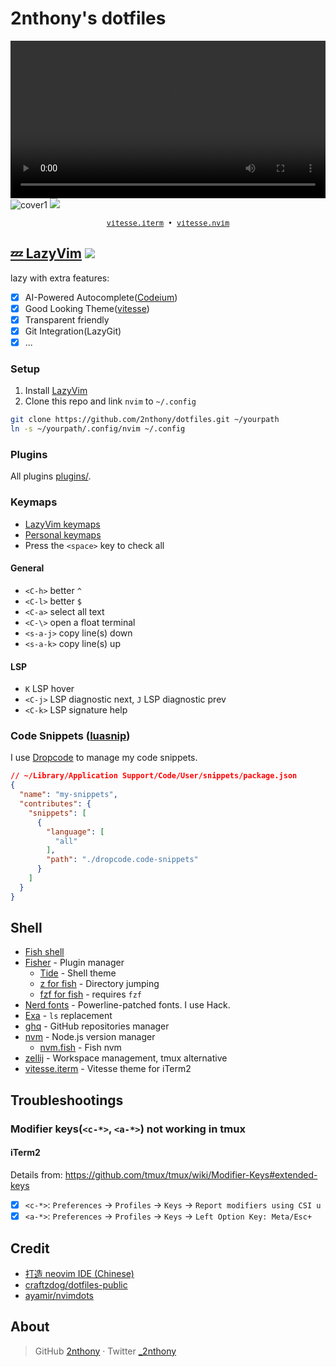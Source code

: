 # 2nthony's dotfiles

<video src="https://user-images.githubusercontent.com/19513289/219951812-42953edf-2ab2-43d9-91fa-7bb546c3006c.mp4" width="100%"></video>
![cover1](https://cdn.jsdelivr.net/gh/2nthony/statics@main/uPic/Xnip2022-08-11_10-37-20y0XQlQ.jpg)
![](https://cdn.jsdelivr.net/gh/2nthony/statics@main/uPic/Xnip2023-01-18_20-41-19mxUvCj.jpg)

<p align="center">
  <sub>
    <samp>
      <a href="https://github.com/2nthony/vitesse.iterm">vitesse.iterm</a> •
      <a href="https://github.com/2nthony/vitesse.nvim">vitesse.nvim</a>
    </samp>
  </sub>
</p>

## [💤 LazyVim](https://lazyvim.org) ![](https://img.shields.io/badge/-0.9.x-29BC9B)

lazy with extra features:

- [x] AI-Powered Autocomplete([Codeium](https://codeium.com))
- [x] Good Looking Theme([vitesse](https://github.com/2nthony/vitesse.nvim))
- [x] Transparent friendly
- [x] Git Integration(LazyGit)
- [x] ...

### Setup

1. Install [LazyVim](https://www.lazyvim.org/installation)
2. Clone this repo and link `nvim` to `~/.config`

```bash
git clone https://github.com/2nthony/dotfiles.git ~/yourpath
ln -s ~/yourpath/.config/nvim ~/.config
```

### Plugins

All plugins [plugins/](.config/nvim/lua/plugins).

### Keymaps

- [LazyVim keymaps](https://www.lazyvim.org/keymaps)
- [Personal keymaps](.config/nvim/lua/keymaps.lua)
- Press the `<space>` key to check all

#### General

- `<C-h>` better `^`
- `<C-l>` better `$`
- `<C-a>` select all text
- `<C-\>` open a float terminal
- `<s-a-j>` copy line(s) down
- `<s-a-k>` copy line(s) up

#### LSP

- `K` LSP hover
- `<C-j>` LSP diagnostic next, `J` LSP diagnostic prev
- `<C-k>` LSP signature help

### Code Snippets ([luasnip](https://github.com/L3MON4D3/LuaSnip))

I use [Dropcode](https://github.com/egoist/dropcode) to manage my code snippets.

```json
// ~/Library/Application Support/Code/User/snippets/package.json
{
  "name": "my-snippets",
  "contributes": {
    "snippets": [
      {
        "language": [
          "all"
        ],
        "path": "./dropcode.code-snippets"
      }
    ]
  }
}
```

## Shell

- [Fish shell](https://fishshell.com/)
- [Fisher](https://github.com/jorgebucaran/fisher) - Plugin manager
  - [Tide](https://github.com/IlanCosman/tide) - Shell theme
  - [z for fish](https://github.com/jethrokuan/z) - Directory jumping
  - [fzf for fish](https://github.com/PatrickF1/fzf.fish) - requires `fzf`
- [Nerd fonts](https://github.com/ryanoasis/nerd-fonts) - Powerline-patched fonts. I use Hack.
- [Exa](https://the.exa.website/) - `ls` replacement
- [ghq](https://github.com/2nthony/ghq) - GitHub repositories manager
- [nvm](https://github.com/nvm-sh/nvm) - Node.js version manager
  - [nvm.fish](https://github.com/jorgebucaran/nvm.fish) - Fish nvm
- [zellij](https://github.com/zellij-org/zellij) - Workspace management, tmux alternative
- [vitesse.iterm](https://github.com/2nthony/vitesse.iterm) - Vitesse theme for iTerm2

## Troubleshootings

### Modifier keys(`<c-*>`, `<a-*>`) not working in tmux

#### iTerm2

Details from: https://github.com/tmux/tmux/wiki/Modifier-Keys#extended-keys

- [x] `<c-*>`: `Preferences` -> `Profiles` -> `Keys` -> `Report modifiers using CSI u`
- [x] `<a-*>`: `Preferences` -> `Profiles` -> `Keys` -> `Left Option Key: Meta/Esc+`

## Credit

- [打造 neovim IDE (Chinese)](https://www.bilibili.com/video/BV1WY411P736/?spm_id_from=333.788)
- [craftzdog/dotfiles-public](https://github.com/craftzdog/dotfiles-public)
- [ayamir/nvimdots](https://github.com/ayamir/nvimdots)

## About

> GitHub [2nthony](https://github.com/2nthony) · Twitter [\_2nthony](https://twitter.com/_2nthony)
